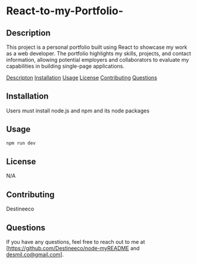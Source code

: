 # React-to-my-Portfolio-

## Description
This project is a personal portfolio built using React to showcase my work as a web developer. The portfolio highlights my skills, projects, and contact information, allowing potential employers and collaborators to evaluate my capabilities in building single-page applications.

[Descripton](#Descripton)
[Installation](#installation)
[Usage](#usage)
[License](#license)
[Contributing](#contributing)
[Questions](#questions)


## Installation
Users must install node.js and npm and its node packages 

## Usage
```bash
npm run dev
``` 
## License
N/A
  
## Contributing
Destineeco

## Questions
If you have any questions, feel free to reach out to me at [https://github.com/Destineeco/node-myREADME and desmil.co@gmail.com].
